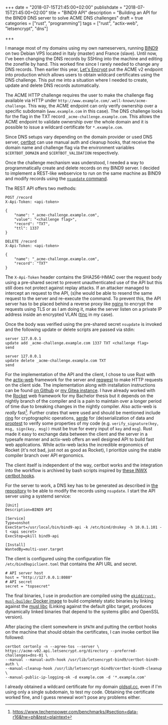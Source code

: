 +++
date = "2018-07-15T21:45:00+02:00"
publishdate = "2018-07-15T21:45:00+02:00"
title = "BIND9 API"
description = "Building an API for the BIND9 DNS server to solve ACME DNS challenges"
draft = true
categories = ["rust", "programming"]
tags = ["rust", "actix-web", "letsencrypt", "dns"]

+++

I manage most of my domains using my own nameservers, running
[BIND9][18] on two Debian VPS located in Italy (master) and France
(slave). Until now, I've been changing the DNS records by SSHing into
the machine and editing the zonefile by hand. This worked fine since I
rarely needed to change any DNS records. Then earlier this year,
[Let's Encrypt][0] put the ACME v2 endpoint into production which allows
users to obtain wildcard certificates using the DNS challenge. This
put me into a situation where I needed to create, update and delete
DNS records automatically.

<!-- more -->

The ACME HTTP challenge requires the user to make the challenge flag
available via HTTP under
`http://www.example.com/.well-known/acme-challenge`. This way, the
ACME endpoint can only verify ownership over a specific subdomain
(`www.example.com` in this case). The DNS challenge looks for the flag
in the TXT record `_acme-challenge.example.com`. This allows the ACME
endpoint to validate ownership over the whole domain and it is
possible to issue a wildcard certificate for `*.example.com`.

Since DNS setups vary depending on the domain provider or used DNS
server, [certbot][10] can use manual auth and cleanup hooks, that receive
the domain name and challenge flag via the environment variables
`$CERTBOT_DOMAIN` and `$CERTBOT_VALIDATION` respectively.

Once the challenge mechanism was understood, I needed a way to
programmatically create and delete records on my BIND9 server. I
decided to implement a REST-like webservice to run on the same machine
as BIND9 and modify records using the [`nsupdate` command][7].

The REST API offers two methods:

```
POST /record
X-Api-Token: <api-token>

{
    "name": "_acme-challenge.example.com",
    "value": "<challenge flag>",
    "record": "TXT",
    "ttl": 1337
}
```

```
DELETE /record
X-Api-Token: <api-token>

{
    "name": "_acme-challenge.example.com",
    "record": "TXT"
}
```

The `X-Api-Token` header contains the SHA256-HMAC over the request
body using a pre-shared secret to prevent unauthenticated use of the
API but this still does not protect against replay attacks. If an
attacker managed to intercept an request to the API, (s)he would be
able to resend the same request to the server and re-execute the
command. To prevent this, the API server has to be placed behind a
reverse proxy like [nginx][11] to encrypt the requests using TLS or as I am
doing it, make the server listen on a private IP address inside an
encrypted VLAN ([tinc][1] in my case).

Once the body was verified using the pre-shared secret `nsupdate` is
invoked and the following update or delete scripts are passed via
stdin:

```
server 127.0.0.1
update add _acme-challenge.example.com 1337 TXT <challenge flag>
send
```

```
server 127.0.0.1
update delete _acme-challenge.example.com TXT
send
```

For the implementation of the API and the client, I chose to use Rust
with the [actix-web][2] framework for the server and [reqwest][3] to
make HTTP requests on the client side. The implementation along with
installation instructions can be found [on Github][8] or [my Gitea
instance][9]. I have already worked with the [Rocket][4] web framework
for my Bachelor thesis but it depends on the nightly branch of the
compiler and is a pain to maintain over a longer period of time due to
breaking changes in the nightly compiler. Also actix-web is _really_
fast[^actix-performance]. Further crates that were used and should be
mentioned include [ring][12] for cryptographic operations, [serde][13]
for (de)serialization of data and [proptest][14] to verify some
properties of my code (e.g.  `verify_signature(key, msg, sign(key,
msg))` must be true for every input of `key` and `msg`). Rust made it
easy to exchange data between the client and the server in a typesafe
manner and actix-web offers an well designed API to build fast web
applications. While actix-web lacks the incredible ergonomics of
Rocket (it's not bad, just not as good as Rocket), I prioritize using
the stable compiler branch over API ergonomics.

The client itself is independent of the way, certbot works and the
integration into the workflow is archived by bash scripts inspired by
[these INWX certbot hooks][5].

For the server to work, a DNS key has to be generated as described in
[the repository][6] to be able to modify the records using `nsupdate`.
I start the API server using a systemd service:

```
[Unit]
Description=BIND9 API

[Service]
Type=onshot
ExecStart=/usr/local/bin/bind9-api -k /etc/bind/dnskey -h 10.0.1.101 -t <api secret>
ExecStop=pkill bind9-api

[Install]
WantedBy=multi-user.target
```

The client is configured using the configuration file
`/etc/bind9apiclient.toml` that contains the API URL and secret.

```
# API server host
host = "http://127.0.0.1:8080"
# API secret
secret = "topsecret"
```

The final binaries, I use in production are compiled using the
[`ekidd/rust-musl-builder` Docker image][16] to build completely
static binaries by linking against the [musl libc][17] (Linking
against the default glibc target, produces dynamically linked binaries
that depend to the systems glibc and OpenSSL version).

After placing the client somewhere in `$PATH` and putting the certbot
hooks on the machine that should obtain the certificates, I can invoke
certbot like followed:

```
certbot certonly -n --agree-tos --server \
https://acme-v02.api.letsencrypt.org/directory --preferred-challenges=dns-01 \
--manual --manual-auth-hook /usr/lib/letsencrypt-bind9/certbot-bind9-auth \
--manual-cleanup-hook /usr/lib/letsencrypt-bind9/certbot-bind9-cleanup \
--manual-public-ip-logging-ok -d example.com -d '*.example.com'
```

I already obtained a wildcard certificate for my domain
[oldsql.cc][15], even if I'm using only a single subdomain, to test my
code. Obtaining the certificate worked fine, and I guess renewal won't
pose any problems either.

[0]: https://letsencrypt.org/
[1]: https://www.tinc-vpn.org/
[2]: https://actix.rs/
[3]: https://github.com/seanmonstar/reqwest/
[4]: https://rocket.rs/
[5]: https://github.com/kegato/letsencrypt-inwx/
[6]: https://github.com/vbrandl/bind9-api#server
[7]: https://linux.die.net/man/8/nsupdate
[8]: https://github.com/vbrandl/bind9-api
[9]: https://git.vbrandl.net/vbrandl/bind9-api
[10]: https://certbot.eff.org/
[11]: https://nginx.org/
[12]: https://crates.io/crates/ring
[13]: https://crates.io/crates/serde
[14]: https://crates.io/crates/proptest
[15]: https://oldsql.cc
[16]: https://hub.docker.com/r/ekidd/rust-musl-builder/
[17]: https://www.musl-libc.org/
[18]: https://www.isc.org/downloads/bind/

[^actix-performance]: https://www.techempower.com/benchmarks/#section=data-r16&hw=ph&test=plaintext
